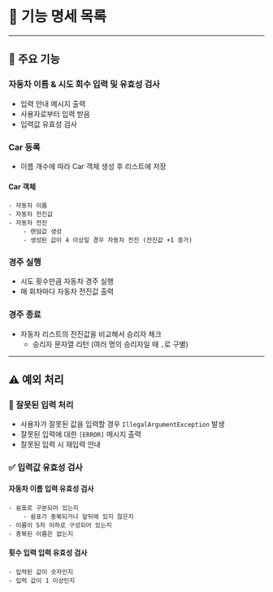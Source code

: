# 📜 기능 명세 목록

---

## 🌟 주요 기능

### 자동차 이름 & 시도 회수 입력 및 유효성 검사

- 입력 안내 메시지 출력
- 사용자로부터 입력 받음
- 입력값 유효성 검사

### Car 등록

- 이름 개수에 따라 Car 객체 생성 후 리스트에 저장

#### Car 객체
```angular2html
- 자동차 이름
- 자동차 전진값
- 자동차 전진
    - 랜덤값 생성
    - 생성된 값이 4 이상일 경우 자동차 전진 (전진값 +1 증가)
```

### 경주 실행

- 시도 휫수만큼 자동차 경주 실행
- 매 회차마다 자동차 전진값 출력

### 경주 종료
- 자동차 리스트의 전진값을 비교해서 승리자 체크
    - 승리자 문자열 리턴 (여러 명의 승리자일 때 `,`로 구별)

---

## ⚠️ 예외 처리

### 🚫 잘못된 입력 처리

- 사용자가 잘못된 값을 입력할 경우 `IllegalArgumentException` 발생
- 잘못된 입력에 대한 `[ERROR]` 메시지 출력
- 잘못된 입력 시 재입력 안내


###  ✅ 입력값 유효성 검사
#### 자동차 이름 입력 유효성 검사
```
- 쉼표로 구분되어 있는지
    - 쉼표가 중복되거나 앞뒤에 있지 않은지
- 이름이 5자 이하로 구성되어 있는지
- 중복된 이름은 없는지
```

#### 횟수 입력 입력 유효성 검사
```
- 입력된 값이 숫자인지
- 입력 값이 1 이상인지
```

